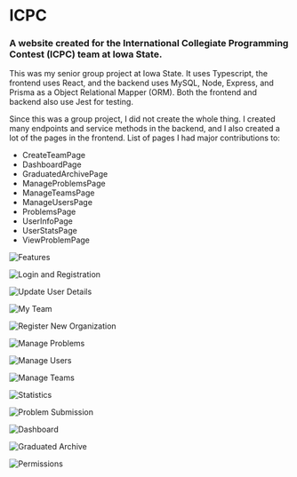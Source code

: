 # ICPC
### A website created for the International Collegiate Programming Contest (ICPC) team at Iowa State.
This was my senior group project at Iowa State. It uses Typescript, the frontend uses React, and the backend uses MySQL, Node, Express, and Prisma as a Object Relational Mapper (ORM). Both the frontend and backend also use Jest for testing.

Since this was a group project, I did not create the whole thing. I created many endpoints and service methods in the backend, and I also created a lot of the pages in the frontend. List of pages I had major contributions to:
- CreateTeamPage
- DashboardPage
- GraduatedArchivePage
- ManageProblemsPage
- ManageTeamsPage
- ManageUsersPage
- ProblemsPage
- UserInfoPage
- UserStatsPage
- ViewProblemPage

![Features](https://github.com/abellizzi1/ICPC/blob/main/README-pics/Features.png)

![Login and Registration](https://github.com/abellizzi1/ICPC/blob/main/README-pics/LoginRegistration.png)

![Update User Details](https://github.com/abellizzi1/ICPC/blob/main/README-pics/UpdateUserDetails.png)

![My Team](https://github.com/abellizzi1/ICPC/blob/main/README-pics/MyTeam.png)

![Register New Organization](https://github.com/abellizzi1/ICPC/blob/main/README-pics/RegisterNewOrg.png)

![Manage Problems](https://github.com/abellizzi1/ICPC/blob/main/README-pics/ManageProblems.png)

![Manage Users](https://github.com/abellizzi1/ICPC/blob/main/README-pics/ManageUsers.png)

![Manage Teams](https://github.com/abellizzi1/ICPC/blob/main/README-pics/ManageTeams.png)

![Statistics](https://github.com/abellizzi1/ICPC/blob/main/README-pics/Statistics.png)

![Problem Submission](https://github.com/abellizzi1/ICPC/blob/main/README-pics/ProblemSubmission.png)

![Dashboard](https://github.com/abellizzi1/ICPC/blob/main/README-pics/Dashboard.png)

![Graduated Archive](https://github.com/abellizzi1/ICPC/blob/main/README-pics/GraduatedArchive.png)

![Permissions](https://github.com/abellizzi1/ICPC/blob/main/README-pics/Permissions.png)
